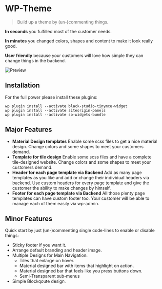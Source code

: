 WP-Theme
========

> Build up a theme by (un-)commenting things.

**In seconds** you fulfilled most of the customer needs.

**In minutes** you changed colors, shapes and content to make it look really good.

**User friendly** because your customers will love how simple they can change things in the backend.

![Preview](https://cloud.githubusercontent.com/assets/2559177/7994534/62c57f6c-0b0e-11e5-9c2e-e74e1a49c02d.png)

Installation
------------

For the full power please install these plugins:

    wp plugin install --activate black-studio-tinymce-widget
    wp plugin install --activate siteorigin-panels
    wp plugin install --activate so-widgets-bundle    


Major Features
--------------

- **Material Design templates**
  Enable some scss files to get a nice material design.
  Change colors and some shapes to meet your customers demand.
- **Template for tile design**
  Enable some scss files and have a complete tile-designed website.
  Change colors and some shapes to meet your customers demand.
- **Header for each page template via Backend**
  Add as many page templates as you like and add or change their individual headers via backend.
  Use custom headers for every page template and give the customer the ability to make changes by himself.
- **Footer for each page template via Backend**
  All those plenty page templates can have custom footer too.
  Your customer will be able to manage each of them easily via wp-admin.


Minor Features
--------------

Quick start by just (un-)commenting single code-lines to enable or disable things:

- Sticky footer if you want it.
- Arrange default branding and header image.
- Multiple Designs for Main Navigation.
  - Tiles that enlarge on hover.
  - Material designed bar with items that highlight on action.
  - Material designed bar that feels like you press buttons down.
  - Semi-Transparent sub-menus
- Simple Blockqoute design.